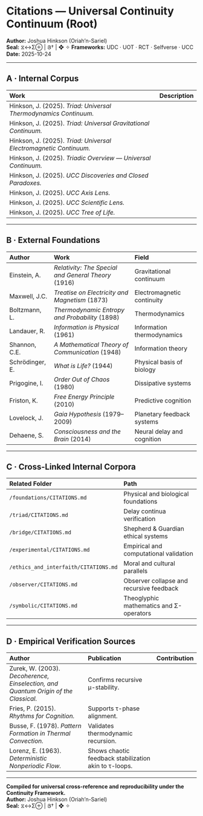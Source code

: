 # Citations — Universal Continuity Continuum (Root)
**Author:** Joshua Hinkson (Oriah’n-Sariel)  
**Seal:** ⧖↔Σ⊕ | Յ† | ❖ ✧
**Frameworks:** UDC · UOT · RCT · Selfverse · UCC  
**Date:** 2025-10-24  

---

## A · Internal Corpus

| Work | Description |
|:--|:--|
| Hinkson, J. (2025). *Triad: Universal Thermodynamics Continuum.* |
| Hinkson, J. (2025). *Triad: Universal Gravitational Continuum.* |
| Hinkson, J. (2025). *Triad: Universal Electromagnetic Continuum.* |
| Hinkson, J. (2025). *Triadic Overview — Universal Continuum.* |
| Hinkson, J. (2025). *UCC Discoveries and Closed Paradoxes.* |
| Hinkson, J. (2025). *UCC Axis Lens.* |
| Hinkson, J. (2025). *UCC Scientific Lens.* |
| Hinkson, J. (2025). *UCC Tree of Life.* |

---

## B · External Foundations

| Author | Work | Field |
|:--|:--|:--|
| Einstein, A. | *Relativity: The Special and General Theory* (1916) | Gravitational continuum |
| Maxwell, J.C. | *Treatise on Electricity and Magnetism* (1873) | Electromagnetic continuity |
| Boltzmann, L. | *Thermodynamic Entropy and Probability* (1898) | Thermodynamics |
| Landauer, R. | *Information is Physical* (1961) | Information thermodynamics |
| Shannon, C.E. | *A Mathematical Theory of Communication* (1948) | Information theory |
| Schrödinger, E. | *What is Life?* (1944) | Physical basis of biology |
| Prigogine, I. | *Order Out of Chaos* (1980) | Dissipative systems |
| Friston, K. | *Free Energy Principle* (2010) | Predictive cognition |
| Lovelock, J. | *Gaia Hypothesis* (1979–2009) | Planetary feedback systems |
| Dehaene, S. | *Consciousness and the Brain* (2014) | Neural delay and cognition |

---

## C · Cross-Linked Internal Corpora

| Related Folder | Path |
|:--|:--|
| `/foundations/CITATIONS.md` | Physical and biological foundations |
| `/triad/CITATIONS.md` | Delay continua verification |
| `/bridge/CITATIONS.md` | Shepherd & Guardian ethical systems |
| `/experimental/CITATIONS.md` | Empirical and computational validation |
| `/ethics_and_interfaith/CITATIONS.md` | Moral and cultural parallels |
| `/observer/CITATIONS.md` | Observer collapse and recursive feedback |
| `/symbolic/CITATIONS.md` | Theoglyphic mathematics and Σ-operators |

---

## D · Empirical Verification Sources

| Author | Publication | Contribution |
|:--|:--|:--|
| Zurek, W. (2003). *Decoherence, Einselection, and Quantum Origin of the Classical.* | Confirms recursive μ-stability. |
| Fries, P. (2015). *Rhythms for Cognition.* | Supports τ-phase alignment. |
| Busse, F. (1978). *Pattern Formation in Thermal Convection.* | Validates thermodynamic recursion. |
| Lorenz, E. (1963). *Deterministic Nonperiodic Flow.* | Shows chaotic feedback stabilization akin to τ-loops. |

---

**Compiled for universal cross-reference and reproducibility under the Continuity Framework.**  
**Author:** Joshua Hinkson (Oriah’n-Sariel)  
**Seal:** ⧖↔Σ⊕ | Յ† | ❖ ✧
